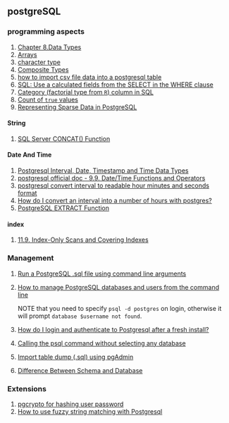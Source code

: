 ## postgreSQL

### programming aspects
 
 1. [Chapter 8.Data Types][datatypes]
 2. [Arrays][arrays]
 3. [character type][1]
 4. [Composite Types][compositetypes]
 4. [how to import csv file data into a postgresql table][3]
 5. [SQL: Use a calculated fields from the SELECT in the WHERE clause][12]
 6. [Category (factorial type from `R`) column in SQL][14]
 7. [Count of `true` values][15]
 8. [Representing Sparse Data in PostgreSQL][representing_sparse_data]
 
#### String

 1. [SQL Server CONCAT() Function][9]

#### Date And Time

 1. [Postgresql Interval, Date, Timestamp and Time Data Types][7]
 2. [postgresql official doc - 9.9. Date/Time Functions and Operators][13]
 3. [postgresql convert interval to readable hour minutes and seconds format][8]
 4. [How do I convert an interval into a number of hours with postgres?][10]
 5. [PostgreSQL EXTRACT Function][11]

#### index

 1. [11.9. Index-Only Scans and Covering Indexes](https://www.postgresql.org/docs/11/indexes-index-only-scans.html)

### Management

 1. [Run a PostgreSQL .sql file using command line arguments][4]
 2. [How to manage PostgreSQL databases and users from the command line][16]
    
    NOTE that you need to specify `psql -d postgres` on login, otherwise it will prompt `database $username not found`.
    
 3. [How do I login and authenticate to Postgresql after a fresh install?][2]
 4. [Calling the psql command without selecting any database][5]
 5. [Import table dump (.sql) using pgAdmin][6]
 6. [Difference Between Schema and Database]

### Extensions
 1. [pgcrypto for hashing user password](https://www.postgresql.org/docs/8.3/pgcrypto.html)
 2. [How to use fuzzy string matching with Postgresql](https://www.freecodecamp.org/news/fuzzy-string-matching-with-postgresql/)

[1]: https://www.postgresql.org/docs/9.1/datatype-character.html
[2]: https://stackoverflow.com/questions/2172569/how-do-i-login-and-authenticate-to-postgresql-after-a-fresh-install
[3]: https://stackoverflow.com/questions/2987433/how-to-import-csv-file-data-into-a-postgresql-table
[4]: https://stackoverflow.com/questions/9736085/run-a-postgresql-sql-file-using-command-line-arguments
[5]: https://superuser.com/questions/655399/calling-the-psql-command-without-selecting-any-database
[6]: https://stackoverflow.com/a/55519761
[7]: https://www.2ndquadrant.com/en/blog/know-what-time-it-is/
[8]: https://stackoverflow.com/questions/41412802/postgresql-query-for-hour-minutes-and-seconds
[9]: https://www.w3schools.com/sql/func_sqlserver_concat.asp
[10]: https://stackoverflow.com/questions/952493/how-do-i-convert-an-interval-into-a-number-of-hours-with-postgres
[11]: https://www.postgresqltutorial.com/postgresql-extract/
[12]: https://stackoverflow.com/questions/8896829/sql-use-a-calculated-fields-from-the-select-in-the-where-clause
[13]: https://www.postgresql.org/docs/current/functions-datetime.html#FUNCTIONS-DATETIME-EXTRACT
[14]: https://stackoverflow.com/questions/9599127/category-column-in-sql
[15]: https://stackoverflow.com/a/5397655/8375400
[16]: https://www.a2hosting.com/kb/developer-corner/postgresql/managing-postgresql-databases-and-users-from-the-command-line#Creating-PostgreSQL-users?aid=1656214

[datatypes]: https://www.postgresql.org/docs/9.5/datatype.html
[arrays]: https://www.postgresql.org/docs/9.5/arrays.html
[compositetypes]: https://www.postgresql.org/docs/9.5/rowtypes.html
[representing_sparse_data]: https://stackoverflow.com/questions/2593250/representing-sparse-data-in-postgresql
[Difference Between Schema and Database]: https://techdifferences.com/difference-between-schema-and-database.html

